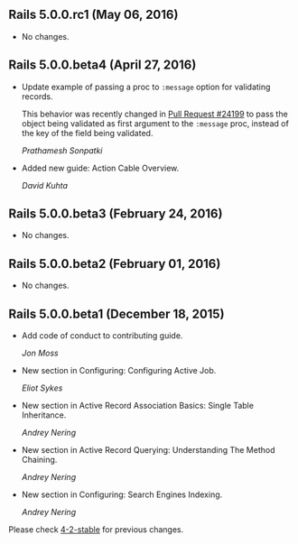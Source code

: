 ## Rails 5.0.0.rc1 (May 06, 2016) ##

*   No changes.


## Rails 5.0.0.beta4 (April 27, 2016) ##

*   Update example of passing a proc to `:message` option for validating records.

    This behavior was recently changed in [Pull Request #24199](https://github.com/rails/rails/pull/24119) to
    pass the object being validated as first argument to the `:message` proc,
    instead of the key of the field being validated.

    *Prathamesh Sonpatki*

*   Added new guide: Action Cable Overview.

    *David Kuhta*


## Rails 5.0.0.beta3 (February 24, 2016) ##

*   No changes.


## Rails 5.0.0.beta2 (February 01, 2016) ##

*   No changes.


## Rails 5.0.0.beta1 (December 18, 2015) ##

*   Add code of conduct to contributing guide.

    *Jon Moss*

*   New section in Configuring: Configuring Active Job.

    *Eliot Sykes*

*   New section in Active Record Association Basics: Single Table Inheritance.

    *Andrey Nering*

*   New section in Active Record Querying: Understanding The Method Chaining.

    *Andrey Nering*

*   New section in Configuring: Search Engines Indexing.

    *Andrey Nering*

Please check [4-2-stable](https://github.com/rails/rails/blob/4-2-stable/guides/CHANGELOG.md) for previous changes.
